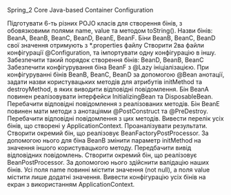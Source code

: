 Spring_2 Core Java-based Container Configuration

Підготувати 6-ть різних POJO класів для створення бінів, з обовязковими полями name, value та методом toString(). Назви бінів: BeanA, BeanB, BeanC, BeanD, BeanE, BeanF.
Біни BeanB, BeanC, BeanD свої значення отримують з *.properties файлу
Створити 2ва файли конфігурації @Configuration, та імпортувати одну конфігурацію в іншу.
Забезпечити такий порядок створення бінів: BeanD, BeanB, BeanC
Забезпечити конфігурування біна BeanF з @Lazy ініціалізацією.
При конфігуруванні бінів BeanB, BeanC, BeanD за допомогою @Bean анотації, задати назви користувацьких методів для атрибутів initMethod та destroyMethod, в яких виводити відповідні повідомлення.
Бін BeanA повинен реалізовувати інтерфейси InitializingBean та DisposableBean. Перебачити відповідні повідомлення з реалізованих методів.
Бін BeanE повинен мати методи з анотаціями @PostConstruct та @PreDestroy. Перебачити відповідні повідомлення з цих методів.
Вивести перелік усіх бінів, що створені у ApplicationContext. Проаналізувати результати.
Створити окремий бін, що реалізовує BeanFactoryPostProcessor. За допомогою нього для біна BeanB змінити параметр initMethod на значення іншого користувацького методу. Передбачити вивід відповідних повідомлень.
Створити окремий бін, що реалізовує BeanPostProcessor. За допомогою нього здійснити валідацію наших бінів. Усі поля name повинні містити значення (not null), а поля value містити лише додатні значення.
Вивести конфігурацію усіх бінів на екран з використанням ApplicationContext.
